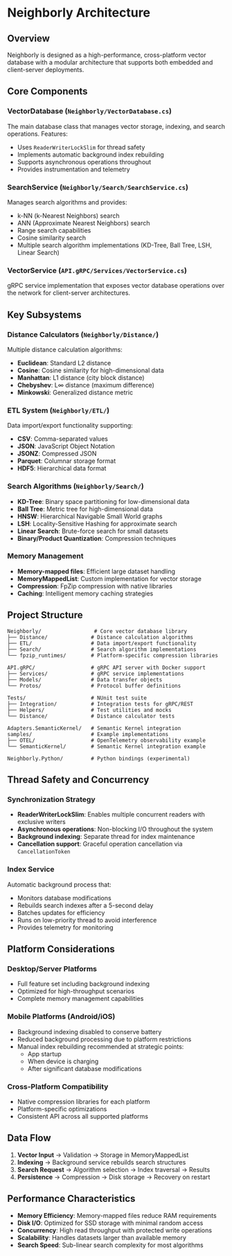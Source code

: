 # Neighborly Architecture

## Overview

Neighborly is designed as a high-performance, cross-platform vector database with a modular architecture that supports both embedded and client-server deployments.

## Core Components

### VectorDatabase (`Neighborly/VectorDatabase.cs`)
The main database class that manages vector storage, indexing, and search operations. Features:
- Uses `ReaderWriterLockSlim` for thread safety
- Implements automatic background index rebuilding
- Supports asynchronous operations throughout
- Provides instrumentation and telemetry

### SearchService (`Neighborly/Search/SearchService.cs`)
Manages search algorithms and provides:
- k-NN (k-Nearest Neighbors) search
- ANN (Approximate Nearest Neighbors) search
- Range search capabilities
- Cosine similarity search
- Multiple search algorithm implementations (KD-Tree, Ball Tree, LSH, Linear Search)

### VectorService (`API.gRPC/Services/VectorService.cs`)
gRPC service implementation that exposes vector database operations over the network for client-server architectures.

## Key Subsystems

### Distance Calculators (`Neighborly/Distance/`)
Multiple distance calculation algorithms:
- **Euclidean**: Standard L2 distance
- **Cosine**: Cosine similarity for high-dimensional data
- **Manhattan**: L1 distance (city block distance)
- **Chebyshev**: L∞ distance (maximum difference)
- **Minkowski**: Generalized distance metric

### ETL System (`Neighborly/ETL/`)
Data import/export functionality supporting:
- **CSV**: Comma-separated values
- **JSON**: JavaScript Object Notation
- **JSONZ**: Compressed JSON
- **Parquet**: Columnar storage format
- **HDF5**: Hierarchical data format

### Search Algorithms (`Neighborly/Search/`)
- **KD-Tree**: Binary space partitioning for low-dimensional data
- **Ball Tree**: Metric tree for high-dimensional data
- **HNSW**: Hierarchical Navigable Small World graphs
- **LSH**: Locality-Sensitive Hashing for approximate search
- **Linear Search**: Brute-force search for small datasets
- **Binary/Product Quantization**: Compression techniques

### Memory Management
- **Memory-mapped files**: Efficient large dataset handling
- **MemoryMappedList**: Custom implementation for vector storage
- **Compression**: FpZip compression with native libraries
- **Caching**: Intelligent memory caching strategies

## Project Structure

```
Neighborly/                 # Core vector database library
├── Distance/              # Distance calculation algorithms
├── ETL/                   # Data import/export functionality
├── Search/                # Search algorithm implementations
└── fpzip_runtimes/        # Platform-specific compression libraries

API.gRPC/                  # gRPC API server with Docker support
├── Services/              # gRPC service implementations
├── Models/                # Data transfer objects
└── Protos/                # Protocol buffer definitions

Tests/                     # NUnit test suite
├── Integration/           # Integration tests for gRPC/REST
├── Helpers/               # Test utilities and mocks
└── Distance/              # Distance calculator tests

Adapters.SemanticKernel/   # Semantic Kernel integration
samples/                   # Example implementations
├── OTEL/                  # OpenTelemetry observability example
└── SemanticKernel/        # Semantic Kernel integration example

Neighborly.Python/         # Python bindings (experimental)
```

## Thread Safety and Concurrency

### Synchronization Strategy
- **ReaderWriterLockSlim**: Enables multiple concurrent readers with exclusive writers
- **Asynchronous operations**: Non-blocking I/O throughout the system
- **Background indexing**: Separate thread for index maintenance
- **Cancellation support**: Graceful operation cancellation via `CancellationToken`

### Index Service
Automatic background process that:
- Monitors database modifications
- Rebuilds search indexes after a 5-second delay
- Batches updates for efficiency
- Runs on low-priority thread to avoid interference
- Provides telemetry for monitoring

## Platform Considerations

### Desktop/Server Platforms
- Full feature set including background indexing
- Optimized for high-throughput scenarios
- Complete memory management capabilities

### Mobile Platforms (Android/iOS)
- Background indexing disabled to conserve battery
- Reduced background processing due to platform restrictions
- Manual index rebuilding recommended at strategic points:
  - App startup
  - When device is charging
  - After significant database modifications

### Cross-Platform Compatibility
- Native compression libraries for each platform
- Platform-specific optimizations
- Consistent API across all supported platforms

## Data Flow

1. **Vector Input** → Validation → Storage in MemoryMappedList
2. **Indexing** → Background service rebuilds search structures
3. **Search Request** → Algorithm selection → Index traversal → Results
4. **Persistence** → Compression → Disk storage → Recovery on restart

## Performance Characteristics

- **Memory Efficiency**: Memory-mapped files reduce RAM requirements
- **Disk I/O**: Optimized for SSD storage with minimal random access
- **Concurrency**: High read throughput with protected write operations
- **Scalability**: Handles datasets larger than available memory
- **Search Speed**: Sub-linear search complexity for most algorithms